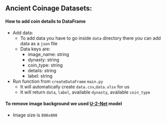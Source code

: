 <!-- @format -->

## Ancient Coinage Datasets:

#### How to add coin details to DataFrame

- Add data:
  - To add data you have to go inside `data` directory there you can add data as
    a `json` file
  - Data keys are:
    - image_name: string
    - dynasty: string
    - coin_type: string
    - details: string
    - label: string
- Run function from `createDataFrame` `main.py`
  - It will automatically create `data.csv`,`data.xlsx` for us
  - It will return `data`, `label`, available `dynasty`, available `coin_type`

#### To remove image background we used [U-2-Net] model

- Image size is `800x800`

[U-2-Net]: https://github.com/xuebinqin/U-2-Net/tree/master
